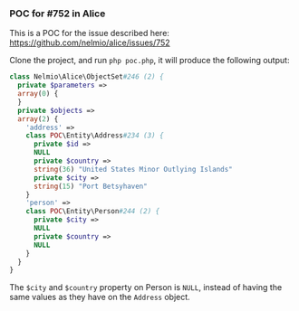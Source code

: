 ### POC for #752 in Alice

This is a POC for the issue described here: https://github.com/nelmio/alice/issues/752

Clone the project, and run `php poc.php`, it will produce the following output:

```php
class Nelmio\Alice\ObjectSet#246 (2) {
  private $parameters =>
  array(0) {
  }
  private $objects =>
  array(2) {
    'address' =>
    class POC\Entity\Address#234 (3) {
      private $id =>
      NULL
      private $country =>
      string(36) "United States Minor Outlying Islands"
      private $city =>
      string(15) "Port Betsyhaven"
    }
    'person' =>
    class POC\Entity\Person#244 (2) {
      private $city =>
      NULL
      private $country =>
      NULL
    }
  }
}
```

The `$city` and `$country` property on Person is `NULL`, instead of having the same values as they have on the `Address` object.
